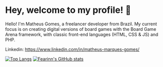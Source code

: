 # Hey, welcome to my profile! 👋

Hello! I'm Matheus Gomes, a freelancer developer from Brazil. My current focus is on creating digital versions of board games with the Board Game Arena framework, with classic front-end languages (HTML, CSS & JS) and PHP.

Linkedin: https://www.linkedin.com/in/matheus-marques-gomes/

[![Top Langs](https://github-readme-stats.vercel.app/api/top-langs/?username=fearinn&layout=compact&theme=dracula)](https://github.com/fearinn/github-readme-stats)
[![Fearinn's GitHub stats](https://github-readme-stats.vercel.app/api?username=fearinn&theme=dracula&show_icons=true)](https://github.com/fearinn/github-readme-stats)

